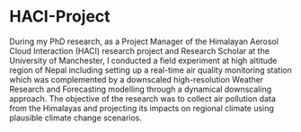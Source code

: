 # HACI-Project
During my PhD research, as a Project Manager of the Himalayan Aerosol Cloud Interaction (HACI) research project and Research Scholar at the University of Manchester, I conducted a field experiment at high altitude region of Nepal including setting up a real-time air quality monitoring station which was complemented by a downscaled high-resolution Weather Research and Forecasting modelling through a dynamical downscaling approach. The objective of the research was to collect air pollution data from the Himalayas and projecting its impacts on regional climate using plausible climate change scenarios.

